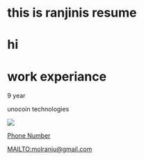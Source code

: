 # this is ranjinis resume
# hi

# work experiance
9 year

unocoin technologies

<img src='https://i.pinimg.com/originals/0a/48/d7/0a48d7dd1dbf31daadd63b1cc749c1dd.png'>

[ Phone Number ](tel:+919633917311)

<a href="MAILTO:molranju@gmail.com">MAILTO:molranju@gmail.com</a>

